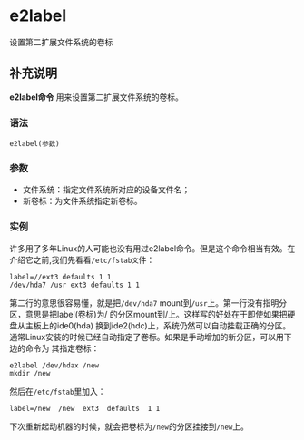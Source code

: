 e2label
===

设置第二扩展文件系统的卷标

## 补充说明

**e2label命令** 用来设置第二扩展文件系统的卷标。

###  语法

```shell
e2label(参数)
```

###  参数

*   文件系统：指定文件系统所对应的设备文件名；
*   新卷标：为文件系统指定新卷标。

###  实例

许多用了多年Linux的人可能也没有用过e2label命令。但是这个命令相当有效。在介绍它之前,我们先看看`/etc/fstab文`件：

```shell
label=//ext3 defaults 1 1
/dev/hda7 /usr ext3 defaults 1 1
```

第二行的意思很容易懂，就是把`/dev/hda7` mount到`/usr`上。第一行没有指明分区，意思是把label(卷标)为/ 的分区mount到/上。这样写的好处在于即使如果把硬盘从主板上的ide0(hda) 换到ide2(hdc)上，系统仍然可以自动挂载正确的分区。通常Linux安装的时候已经自动指定了卷标。如果是手动增加的新分区，可以用下边的命令为 其指定卷标：

```shell
e2label /dev/hdax /new
mkdir /new
```

然后在`/etc/fstab`里加入：

```shell
label=/new  /new  ext3  defaults  1 1
```

下次重新起动机器的时候，就会把卷标为`/new`的分区挂接到`/new`上。


